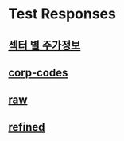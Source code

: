 # Test Responses

## [섹터 별 주가정보](./sector_13.json)

## [corp-codes](./corp-codes.json)

## [raw](./absolute-raw.json)

## [refined](./absolute-refined.json)
